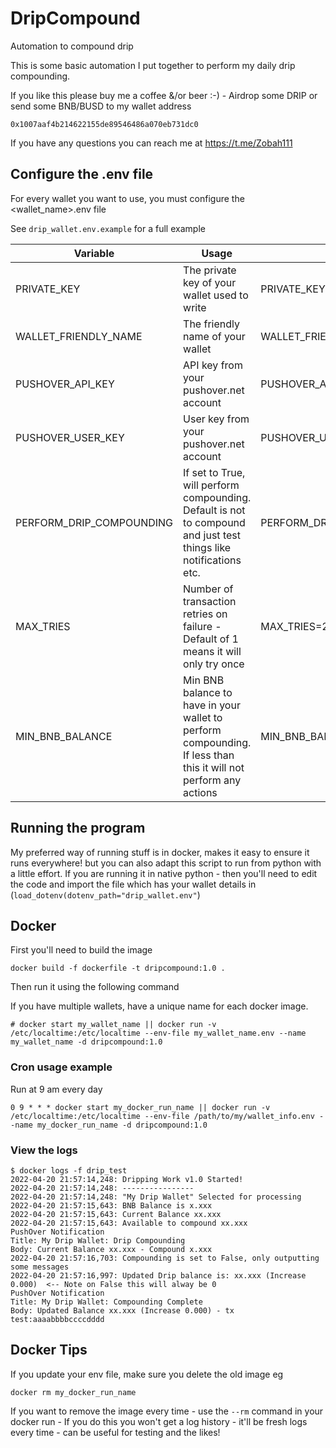 # DripCompound
Automation to compound drip

This is some basic automation I put together to perform my daily drip compounding.

If you like this please buy me a coffee &/or beer :-) - Airdrop some DRIP or send some BNB/BUSD to my wallet address

`0x1007aaf4b214622155de89546486a070eb731dc0`

If you have any questions you can reach me at https://t.me/Zobah111 

## Configure the .env file

For every wallet you want to use, you must configure the <wallet_name>.env file

See `drip_wallet.env.example` for a full example

| Variable                    | Usage                                                                                                             | Example                        | Mandatory          |
|-----------------------------|-------------------------------------------------------------------------------------------------------------------|--------------------------------|--------------------|
| PRIVATE_KEY                 | The private key of your wallet used to write                                                                      | PRIVATE_KEY=xxxxxxx            | Yes                |
| WALLET_FRIENDLY_NAME        | The friendly name of your wallet                                                                                  | WALLET_FRIENDLY_NAME=My Wallet | Yes                |
| PUSHOVER_API_KEY            | API key from your pushover.net account                                                                            | PUSHOVER_API_KEY=xxxx          | No                 |
| PUSHOVER_USER_KEY           | User key from your pushover.net account                                                                           | PUSHOVER_USER_KEY=xxx          | No                 |
| PERFORM_DRIP_COMPOUNDING    | If set to True, will perform compounding. Default is not to compound and just test things like notifications etc. | PERFORM_DRIP_COMPOUNDING=True  | No - Default False |
| MAX_TRIES                   | Number of transaction retries on failure - Default of 1 means it will only try once                               | MAX_TRIES=2                    | No - Default 1     |
| MIN_BNB_BALANCE             | Min BNB balance to have in your wallet to perform compounding. If less than this it will not perform any actions               | MIN_BNB_BALANCE=0.05            | No - Default 0.02  |


## Running the program

My preferred way of running stuff is in docker, makes it easy to ensure it runs everywhere! but you can also adapt this script to run from python with a little effort. If you are running it in native python - then you'll need to edit the code and import the file which has your wallet details in (``load_dotenv(dotenv_path="drip_wallet.env"``)

## Docker

First you'll need to build the image

```
docker build -f dockerfile -t dripcompound:1.0 .
```

Then run it using the following command

If you have multiple wallets, have a unique name for each docker image.

```
# docker start my_wallet_name || docker run -v /etc/localtime:/etc/localtime --env-file my_wallet_name.env --name my_wallet_name -d dripcompound:1.0
```

### Cron usage example

Run at 9 am every day

```
0 9 * * * docker start my_docker_run_name || docker run -v /etc/localtime:/etc/localtime --env-file /path/to/my/wallet_info.env --name my_docker_run_name -d dripcompound:1.0
```

### View the logs

```
$ docker logs -f drip_test
2022-04-20 21:57:14,248: Dripping Work v1.0 Started!
2022-04-20 21:57:14,248: ----------------
2022-04-20 21:57:14,248: "My Drip Wallet" Selected for processing
2022-04-20 21:57:15,643: BNB Balance is x.xxx
2022-04-20 21:57:15,643: Current Balance xx.xxx
2022-04-20 21:57:15,643: Available to compound xx.xxx
PushOver Notification
Title: My Drip Wallet: Drip Compounding
Body: Current Balance xx.xxx - Compound x.xxx
2022-04-20 21:57:16,703: Compounding is set to False, only outputting some messages
2022-04-20 21:57:16,997: Updated Drip balance is: xx.xxx (Increase 0.000)  <-- Note on False this will alway be 0
PushOver Notification
Title: My Drip Wallet: Compounding Complete
Body: Updated Balance xx.xxx (Increase 0.000) - tx test:aaaabbbbccccdddd
```

## Docker Tips

If you update your env file, make sure you delete the old image eg

```
docker rm my_docker_run_name
```

If you want to remove the image every time - use the ``--rm`` command in your docker run - If you do this you won't get a log history - it'll be fresh logs every time - can be useful for testing and the likes!